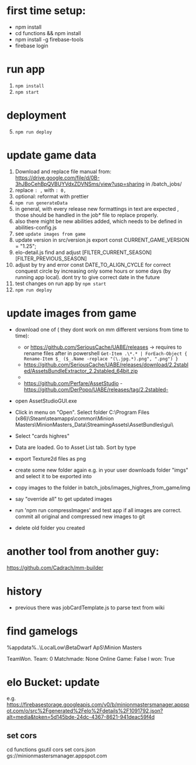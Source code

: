 # first time setup:
- npm install
- cd functions && npm install
- npm install -g firebase-tools
- firebase login

# run app
1. `npm install`
3. `npm start` 

# deployment
5. `npm run deploy`

# update game data
1. Download and replace file manual from: https://drive.google.com/file/d/0B-3hJBoCehBpQVBUYVdxZDVNSms/view?usp=sharing
in /batch_jobs/
2. replace `: ,` with `: 0,`
3. optional: reformat with prettier
4. `npm run generateData`
5. in general, with every release new formattings in text are expected , those should be handled in the job* file to replace properly.
6. also there might be new abilities added, which needs to be defined in abilities-config.js
7. see `update images from game`
8. update version in src/version.js export const CURRENT_GAME_VERSION = "1.25";
9. elo-detail.js find and adjust [FILTER_CURRENT_SEASON] [FILTER_PREVIOUS_SEASON]
10. adjust by try and error  const DATE_TO_ALIGN_CYCLE for correct conquest circle by increasing only some hours or some days (by running app local). dont try to give correct date in the future
11. test changes on run app by `npm start`
12. `npm run deploy`


# update images from game
- download one of ( they dont work on mm different versions from time to time): 
  - or https://github.com/SeriousCache/UABE/releases -> requires to rename files after in powershell  `Get-Item .\*.* | ForEach-Object { Rename-Item $_ ($_.Name -replace "(\.jpg.*).png", ".png") }`
  - https://github.com/SeriousCache/UABE/releases/download/2.2stabled/AssetsBundleExtractor_2.2stabled_64bit.zip 
  - 
  - https://github.com/Perfare/AssetStudio -https://github.com/DerPopo/UABE/releases/tag/2.2stabled- 
  
- open AssetStudioGUI.exe
- Click in menu on "Open". Select folder C:\Program Files (x86)\Steam\steamapps\common\Minion Masters\MinionMasters_Data\StreamingAssets\AssetBundles\gui\
- Select "cards highres"
- Data are loaded. Go to Asset List tab. Sort by type
- export Texture2d files as png
- create some new folder again e.g. in your user downloads folder "imgs" and select it to be exported into
- copy images to the folder in batch_jobs/images_highres_from_game/img
- say "override all" to get updated images  
- run 'npm run compressImages' and test app if all images are correct. commit all original and compressed new images to git
- delete old folder you created

# another tool from another guy:
 https://github.com/Cadrach/mm-builder

# history
- previous there was jobCardTemplate.js to parse text from wiki


# find gamelogs

%appdata%\..\LocalLow\BetaDwarf ApS\Minion Masters

TeamWon. Team: 0 Matchmade: None Online Game: False I won: True


# elo Bucket: update

e.g.
https://firebasestorage.googleapis.com/v0/b/minionmastersmanager.appspot.com/o/src%2Fgenerated%2Felo%2Fdetails%2F1091792.json?alt=media&token=5d145bde-24dc-4367-8621-941deac59f4d

## set cors
cd functions
gsutil cors set cors.json gs://minionmastersmanager.appspot.com
